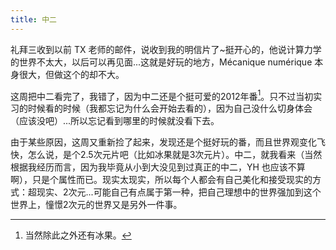 ```yaml
---
title: 中二
---
```


礼拜三收到以前 TX 老师的邮件，说收到我的明信片了~挺开心的，他说计算力学的世界不太大，以后可以再见面...这就是好玩的地方，Mécanique numérique 本身很大，但做这个的却不大。

这周把中二看完了，我错了，因为中二还是个挺可爱的2012年番[^1]。只不过当初实习的时候看的时候（我都忘记为什么会开始去看的），因为自己没什么切身体会（应该没吧）...所以忘记看到哪里的时候就没看下去。

由于某些原因，这周又重新捡了起来，发现还是个挺好玩的番，而且世界观变化飞快，怎么说，是个2.5次元片吧（比如冰果就是3次元片）。中二，就我看来（当然根据我经历而言，因为我毕竟从小到大没见到过真正的中二，YH 也应该不算啊），只是个属性而已。现实太现实，所以每个人都会有自己美化和接受现实的方式：超现实、2次元...可能自己有点属于第一种，把自己理想中的世界强加到这个世界上，憧憬2次元的世界又是另外一件事。

[^1]: 当然除此之外还有冰果。